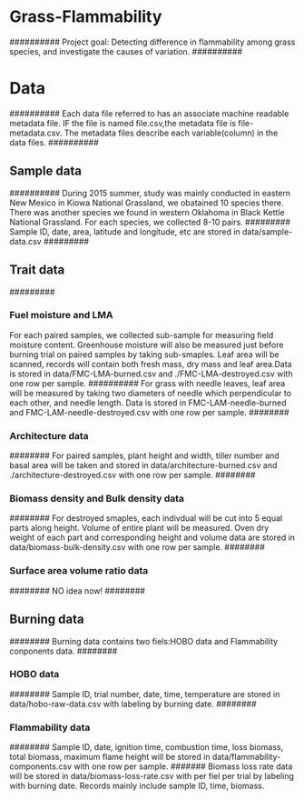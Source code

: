 # Grass-Flammability
##########
Project goal: Detecting difference in flammability among grass species, and 
investigate the causes of variation.
##########
# Data
##########
Each data file referred to has an associate machine readable metadata file.
IF the file is named file.csv,the metadata file is file-metadata.csv. The 
metadata files describe each variable(column) in the data files.
##########
## Sample data
##########
During 2015 summer, study was mainly conducted in eastern New Mexico in Kiowa
National Grassland, we obatained 10 species there. There was another 
species we found in western Oklahoma in Black Kettle National Grassland. For
each species, we collected 8-10 pairs.
#########
Sample ID, date, area, latitude and longitude, etc are stored in 
data/sample-data.csv
#########
## Trait data
#########
### Fuel moisture and LMA
For each paired samples, we collected sub-sample for measuring field 
moisture content. Greenhouse moisture will also be measured just before 
burning trial on paired samples by taking sub-smaples. Leaf area will
be scanned, records will contain both fresh mass, dry mass and leaf area.Data
is stored in data/FMC-LMA-burned.csv and ./FMC-LMA-destroyed.csv with one
row per sample.
##########
For grass with needle leaves, leaf area will be measured by taking two
diameters of needle which perpendicular to each other, and needle length.
Data is stored in FMC-LAM-needle-burned and FMC-LAM-needle-destroyed.csv
with one row per sample.
########
### Architecture data
########
For paired samples, plant height and width, tiller number and basal area will
be taken and stored in data/architecture-burned.csv and ./architecture-destroyed.csv
with one row per sample.
######## 
### Biomass density and Bulk density data
########
For destroyed smaples, each indivdual will be cut into 5 equal parts along 
height. Volume of entire plant will be measured. Oven dry weight of each part
and corresponding height and volume data are stored in
data/biomass-bulk-density.csv with one row per sample.
########
### Surface area volume ratio data
########
NO idea now!
########
## Burning  data
########
Burning  data contains two fiels:HOBO data and Flammability conponents data.
########
### HOBO data
########
Sample ID, trial number, date, time, temperature are stored in 
data/hobo-raw-data.csv with labeling by burning date.
########
### Flammability data
########
Sample ID, date, ignition time, combustion time, loss biomass, total biomass,
maximum flame height will be stored in
data/flammability-components.csv with one row per sample.
#######
Biomass loss rate data will be stored in
data/biomass-loss-rate.csv with per fiel per trial by labeling with burning date. 
Records mainly include sample ID, time, biomass.
